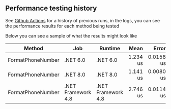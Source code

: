 ## Performance testing history

See [Github Actions](https://github.com/twcclegg/libphonenumber-csharp/actions/workflows/run_performance_tests_windows.yml) for a history of previous runs, in the logs, you can see the performance results for each method being tested

Below you can see a sample of what the results might look like

| Method            | Job                | Runtime            | Mean     | Error     | StdDev    | Gen0   | Allocated |
|------------------ |------------------- |------------------- |---------:|----------:|----------:|-------:|----------:|
| FormatPhoneNumber | .NET 6.0           | .NET 6.0           | 1.234 us | 0.0158 us | 0.0124 us | 0.0076 |     152 B |
| FormatPhoneNumber | .NET 8.0           | .NET 8.0           | 1.141 us | 0.0080 us | 0.0071 us | 0.0076 |     152 B |
| FormatPhoneNumber | .NET Framework 4.8 | .NET Framework 4.8 | 2.746 us | 0.0114 us | 0.0101 us | 0.1335 |     851 B |

